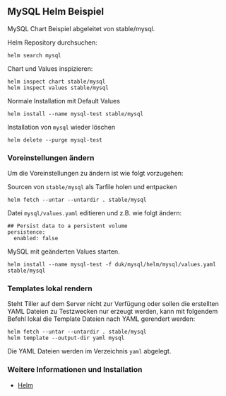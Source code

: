 MySQL Helm Beispiel
--------------------

MySQL Chart Beispiel abgeleitet von stable/mysql.

Helm Repository durchsuchen:

	helm search mysql

Chart und Values inspizieren:
	
	helm inspect chart stable/mysql
	helm inspect values stable/mysql
	
Normale Installation mit Default Values	
	
	helm install --name mysql-test stable/mysql
	
Installation von `mysql` wieder löschen

	helm delete --purge mysql-test
			
### Voreinstellungen ändern

Um die Voreinstellungen zu ändern ist wie folgt vorzugehen:

Sourcen von `stable/mysql` als Tarfile holen und entpacken	

	helm fetch --untar --untardir . stable/mysql

Datei `mysql/values.yaml` editieren und z.B. wie folgt ändern:

	## Persist data to a persistent volume
	persistence:
	  enabled: false	
	
MySQL mit geänderten Values starten. 	
	
	helm install --name mysql-test -f duk/mysql/helm/mysql/values.yaml stable/mysql	

### Templates lokal rendern

Steht Tiller auf dem Server nicht zur Verfügung oder sollen die erstellten YAML Dateien zu Testzwecken nur erzeugt werden, kann mit 
folgendem Befehl lokal die Template Dateien nach YAML gerendert werden:

    helm fetch --untar --untardir . stable/mysql
    helm template --output-dir yaml mysql
    
Die YAML Dateien werden im Verzeichnis `yaml` abgelegt.

### Weitere Informationen und Installation

* [Helm](../../helm/README.md)    

